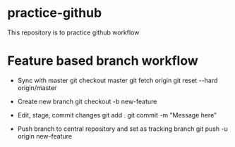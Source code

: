 # practice-github
This repository is to practice github workflow

# Feature based branch workflow

* Sync with master
git checkout master
git fetch origin
git reset --hard origin/master

* Create new branch
git checkout -b new-feature

* Edit, stage, commit changes 
git add .
git commit -m "Message here"

* Push branch to central repository and set as tracking branch
git push -u origin new-feature


